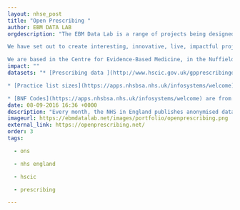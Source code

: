 ```yaml
---
layout: nhse_post
title: "Open Prescribing "
author: EBM DATA LAB
orgdescription: "The EBM Data Lab is a range of projects being designed and built by Dr Ben Goldacre and Anna Powell-Smith at the University of Oxford, with colleagues across the university and around the world.

We have set out to create interesting, innovative, live, impactful projects using academic and health data. We publish academic papers. But we think academics should collaborate outside academia, and work with data in ways that go beyond static PDFs in academic journals.

We are based in the Centre for Evidence-Based Medicine, in the Nuffield Department of Primary Care Health Sciences, in the University of Oxford."
impact: ""
datasets: "* [Prescribing data ](http://www.hscic.gov.uk/gpprescribingdata) is from the monthly files published by the HSCIC

* [Practice list sizes](https://apps.nhsbsa.nhs.uk/infosystems/welcome) are from the NHS Business Service Authority's Information Portal.

* [BNF Codes](https://apps.nhsbsa.nhs.uk/infosystems/welcome) are from the NHS Business Service Authority's Information Portal."
date: 08-09-2016 16:36 +0000
description: "Every month, the NHS in England publishes anonymised data about the drugs prescribed by GPs. But the raw data files are large and unwieldy, with more than 600 million rows. We're making it easier for GPs, managers and everyone to explore - supporting safer, more efficient prescribing."
imageurl: https://ebmdatalab.net/images/portfolio/openprescribing.png
external_link: https://openprescribing.net/
order: 3
tags:

  - ons

  - nhs england

  - hscic

  - prescribing

---
```


